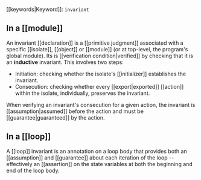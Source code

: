 [[keywords|Keyword]]: `invariant`

## In a [[module]]
An invariant [[declaration]] is a [[primitive judgment]] associated with a specific [[isolate]], [[object]] or [[module]] (or at top-level, the program's global module). Its is [[verification condition|verified]] by checking that it is an **inductive** invariant. This involves two steps:

  - Initiation: checking whether the isolate's [[initializer]] establishes the invariant.
  - Consecution: checking whether every [[export|exported]] [[action]] within the isolate, individually, preserves the invariant.

When verifying an invariant's consecution for a given action, the invariant is [[assumption|assumed]] before the action and must be [[guarantee|guaranteed]] by the action.

## In a [[loop]]

A [[loop]] invariant is an annotation on a loop body that provides both an [[assumption]] and [[guarantee]] about each iteration of the loop -- effectively an [[assertion]] on the state variables at both the beginning and end of the loop body.